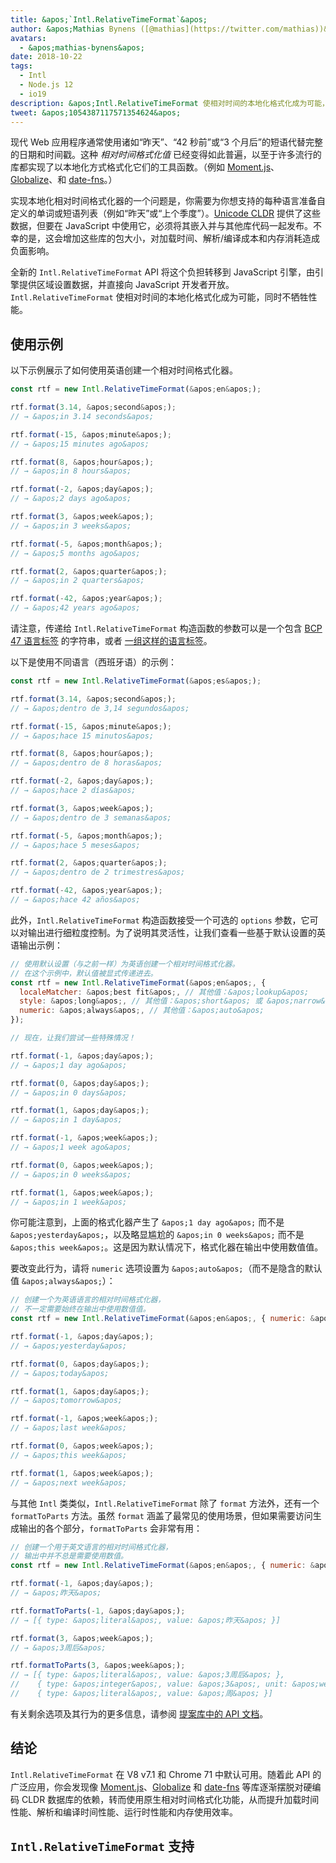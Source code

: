 ```yaml
---
title: &apos;`Intl.RelativeTimeFormat`&apos;
author: &apos;Mathias Bynens ([@mathias](https://twitter.com/mathias))&apos;
avatars:
  - &apos;mathias-bynens&apos;
date: 2018-10-22
tags:
  - Intl
  - Node.js 12
  - io19
description: &apos;Intl.RelativeTimeFormat 使相对时间的本地化格式化成为可能，同时不牺牲性能。&apos;
tweet: &apos;1054387117571354624&apos;
---
```

现代 Web 应用程序通常使用诸如“昨天”、“42 秒前”或“3 个月后”的短语代替完整的日期和时间戳。这种 _相对时间格式化值_ 已经变得如此普遍，以至于许多流行的库都实现了以本地化方式格式化它们的工具函数。（例如 [Moment.js](https://momentjs.com/)、[Globalize](https://github.com/globalizejs/globalize)、和 [date-fns](https://date-fns.org/docs/)。）

<!--truncate-->
实现本地化相对时间格式化器的一个问题是，你需要为你想支持的每种语言准备自定义的单词或短语列表（例如“昨天”或“上个季度”）。[Unicode CLDR](http://cldr.unicode.org/) 提供了这些数据，但要在 JavaScript 中使用它，必须将其嵌入并与其他库代码一起发布。不幸的是，这会增加这些库的包大小，对加载时间、解析/编译成本和内存消耗造成负面影响。

全新的 `Intl.RelativeTimeFormat` API 将这个负担转移到 JavaScript 引擎，由引擎提供区域设置数据，并直接向 JavaScript 开发者开放。`Intl.RelativeTimeFormat` 使相对时间的本地化格式化成为可能，同时不牺牲性能。

## 使用示例

以下示例展示了如何使用英语创建一个相对时间格式化器。

```js
const rtf = new Intl.RelativeTimeFormat(&apos;en&apos;);

rtf.format(3.14, &apos;second&apos;);
// → &apos;in 3.14 seconds&apos;

rtf.format(-15, &apos;minute&apos;);
// → &apos;15 minutes ago&apos;

rtf.format(8, &apos;hour&apos;);
// → &apos;in 8 hours&apos;

rtf.format(-2, &apos;day&apos;);
// → &apos;2 days ago&apos;

rtf.format(3, &apos;week&apos;);
// → &apos;in 3 weeks&apos;

rtf.format(-5, &apos;month&apos;);
// → &apos;5 months ago&apos;

rtf.format(2, &apos;quarter&apos;);
// → &apos;in 2 quarters&apos;

rtf.format(-42, &apos;year&apos;);
// → &apos;42 years ago&apos;
```

请注意，传递给 `Intl.RelativeTimeFormat` 构造函数的参数可以是一个包含 [BCP 47 语言标签](https://tools.ietf.org/html/rfc5646) 的字符串，或者 [一组这样的语言标签](https://developer.mozilla.org/zh-CN/docs/Web/JavaScript/Reference/Global_Objects/Intl#语言标识和协商)。

以下是使用不同语言（西班牙语）的示例：

```js
const rtf = new Intl.RelativeTimeFormat(&apos;es&apos;);

rtf.format(3.14, &apos;second&apos;);
// → &apos;dentro de 3,14 segundos&apos;

rtf.format(-15, &apos;minute&apos;);
// → &apos;hace 15 minutos&apos;

rtf.format(8, &apos;hour&apos;);
// → &apos;dentro de 8 horas&apos;

rtf.format(-2, &apos;day&apos;);
// → &apos;hace 2 días&apos;

rtf.format(3, &apos;week&apos;);
// → &apos;dentro de 3 semanas&apos;

rtf.format(-5, &apos;month&apos;);
// → &apos;hace 5 meses&apos;

rtf.format(2, &apos;quarter&apos;);
// → &apos;dentro de 2 trimestres&apos;

rtf.format(-42, &apos;year&apos;);
// → &apos;hace 42 años&apos;
```

此外，`Intl.RelativeTimeFormat` 构造函数接受一个可选的 `options` 参数，它可以对输出进行细粒度控制。为了说明其灵活性，让我们查看一些基于默认设置的英语输出示例：

```js
// 使用默认设置（与之前一样）为英语创建一个相对时间格式化器。
// 在这个示例中，默认值被显式传递进去。
const rtf = new Intl.RelativeTimeFormat(&apos;en&apos;, {
  localeMatcher: &apos;best fit&apos;, // 其他值：&apos;lookup&apos;
  style: &apos;long&apos;, // 其他值：&apos;short&apos; 或 &apos;narrow&apos;
  numeric: &apos;always&apos;, // 其他值：&apos;auto&apos;
});

// 现在，让我们尝试一些特殊情况！

rtf.format(-1, &apos;day&apos;);
// → &apos;1 day ago&apos;

rtf.format(0, &apos;day&apos;);
// → &apos;in 0 days&apos;

rtf.format(1, &apos;day&apos;);
// → &apos;in 1 day&apos;

rtf.format(-1, &apos;week&apos;);
// → &apos;1 week ago&apos;

rtf.format(0, &apos;week&apos;);
// → &apos;in 0 weeks&apos;

rtf.format(1, &apos;week&apos;);
// → &apos;in 1 week&apos;
```

你可能注意到，上面的格式化器产生了 `&apos;1 day ago&apos;` 而不是 `&apos;yesterday&apos;`，以及略显尴尬的 `&apos;in 0 weeks&apos;` 而不是 `&apos;this week&apos;`。这是因为默认情况下，格式化器在输出中使用数值值。

要改变此行为，请将 `numeric` 选项设置为 `&apos;auto&apos;`（而不是隐含的默认值 `&apos;always&apos;`）：

```js
// 创建一个为英语语言的相对时间格式化器，
// 不一定需要始终在输出中使用数值值。
const rtf = new Intl.RelativeTimeFormat(&apos;en&apos;, { numeric: &apos;auto&apos; });

rtf.format(-1, &apos;day&apos;);
// → &apos;yesterday&apos;

rtf.format(0, &apos;day&apos;);
// → &apos;today&apos;

rtf.format(1, &apos;day&apos;);
// → &apos;tomorrow&apos;

rtf.format(-1, &apos;week&apos;);
// → &apos;last week&apos;

rtf.format(0, &apos;week&apos;);
// → &apos;this week&apos;

rtf.format(1, &apos;week&apos;);
// → &apos;next week&apos;
```

与其他 `Intl` 类类似，`Intl.RelativeTimeFormat` 除了 `format` 方法外，还有一个 `formatToParts` 方法。虽然 `format` 涵盖了最常见的使用场景，但如果需要访问生成输出的各个部分，`formatToParts` 会非常有用：

```js
// 创建一个用于英文语言的相对时间格式化器，
// 输出中并不总是需要使用数值。
const rtf = new Intl.RelativeTimeFormat(&apos;en&apos;, { numeric: &apos;auto&apos; });

rtf.format(-1, &apos;day&apos;);
// → &apos;昨天&apos;

rtf.formatToParts(-1, &apos;day&apos;);
// → [{ type: &apos;literal&apos;, value: &apos;昨天&apos; }]

rtf.format(3, &apos;week&apos;);
// → &apos;3周后&apos;

rtf.formatToParts(3, &apos;week&apos;);
// → [{ type: &apos;literal&apos;, value: &apos;3周后&apos; },
//    { type: &apos;integer&apos;, value: &apos;3&apos;, unit: &apos;week&apos; },
//    { type: &apos;literal&apos;, value: &apos;周&apos; }]
```

有关剩余选项及其行为的更多信息，请参阅 [提案库中的 API 文档](https://github.com/tc39/proposal-intl-relative-time#api)。

## 结论

`Intl.RelativeTimeFormat` 在 V8 v7.1 和 Chrome 71 中默认可用。随着此 API 的广泛应用，你会发现像 [Moment.js](https://momentjs.com/)、[Globalize](https://github.com/globalizejs/globalize) 和 [date-fns](https://date-fns.org/docs/) 等库逐渐摆脱对硬编码 CLDR 数据库的依赖，转而使用原生相对时间格式化功能，从而提升加载时间性能、解析和编译时间性能、运行时性能和内存使用效率。

## `Intl.RelativeTimeFormat` 支持

<feature-support chrome="71 /blog/v8-release-71#javascript-language-features"
                 firefox="65"
                 safari="14"
                 nodejs="12 https://twitter.com/mathias/status/1120700101637353473"
                 babel="no"></feature-support>
